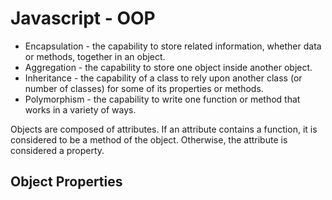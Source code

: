 # Javascript - OOP

* Encapsulation - the capability to store related information, whether data or methods, together in an object.
* Aggregation - the capability to store one object inside another object.
* Inheritance - the capability of a class to rely upon another class (or number of classes) for some 
    of its properties or methods.
* Polymorphism - the capability to write one function or method that works in a variety of ways.

Objects are composed of attributes.  If an attribute contains a function, it is considered to be a method of the object.  Otherwise, the attribute is considered a property.

## Object Properties


